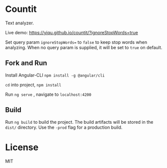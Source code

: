 # Countit

Text analyzer. 

Live demo: https://yiqu.github.io/countit/?ignoreStopWords=true

Set query param `ignoreStopWords=` to `false` to keep stop words when analyzing. When no query param is supplied,
it will be set to `true` on default.

## Fork and Run

Install Angular-CLI `npm install -g @angular/cli`

`cd` into project, `npm install`

Run `ng serve` , navigate to `localhost:4200`

## Build

Run `ng build` to build the project. The build artifacts will be stored in the `dist/` directory. Use the `-prod` flag for a production build.

# License

MIT

